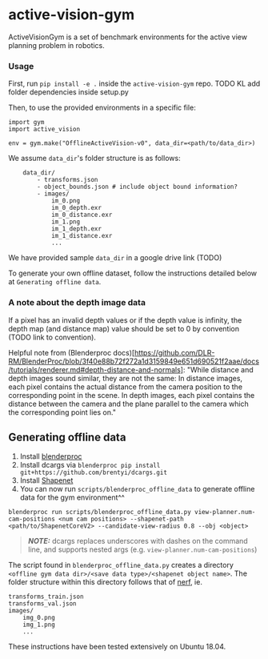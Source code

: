 # active-vision-gym
ActiveVisionGym is a set of benchmark environments for the active view planning problem in robotics.


### Usage

First, run `pip install -e .` inside the `active-vision-gym` repo.
TODO KL add folder dependencies inside setup.py

Then, to use the provided environments in a specific file:

```
import gym
import active_vision

env = gym.make("OfflineActiveVision-v0", data_dir=<path/to/data_dir>)
```

We assume `data_dir`'s folder structure is as follows:

```
    data_dir/
        - transforms.json
        - object_bounds.json # include object bound information?
        - images/
            im_0.png
            im_0_depth.exr
            im_0_distance.exr
            im_1.png
            im_1_depth.exr
            im_1_distance.exr
            ...
```

We have provided sample `data_dir` in a google drive link (TODO)

To generate your own offline dataset, follow the instructions detailed below at `Generating offline data`.

### A note about the depth image data

If a pixel has an invalid depth values or if the depth value is infinity, the depth map (and distance map) value should be set to 0 by convention (TODO link to convention). 

Helpful note from (Blenderproc docs)[https://github.com/DLR-RM/BlenderProc/blob/3f40e88b72f272a1d3159849e651d690521f2aae/docs/tutorials/renderer.md#depth-distance-and-normals]: "While distance and depth images sound similar, they are not the same: In distance images, each pixel contains the actual distance from the camera position to the corresponding point in the scene. In depth images, each pixel contains the distance between the camera and the plane parallel to the camera which the corresponding point lies on."


## Generating offline data
1. Install [blenderproc](https://github.com/DLR-RM/BlenderProc)
2. Install dcargs via `blenderproc pip install git+https://github.com/brentyi/dcargs.git`
3. Install [Shapenet](http://www.shapenet.org/)
4. You can now run `scripts/blenderproc_offline_data` to generate offline data for the gym environment^^
```
blenderproc run scripts/blenderproc_offline_data.py view-planner.num-cam-positions <num cam positions> --shapenet-path <path/to/ShapenetCoreV2> --candidate-view-radius 0.8 --obj <object>
```
> **_NOTE:_** dcargs replaces underscores with dashes on the command line, and supports nested args (e.g. `view-planner.num-cam-positions`)

The script found in `blenderproc_offline_data.py` creates a directory `<offline gym data dir>/<save data type>/<shapenet object name>`. The folder structure within this directory follows that of [nerf](https://github.com/bmild/nerf), ie.  

    transforms_train.json
    transforms_val.json
    images/
        img_0.png
        img_1.png
        ...

These instructions have been tested extensively on Ubuntu 18.04.
